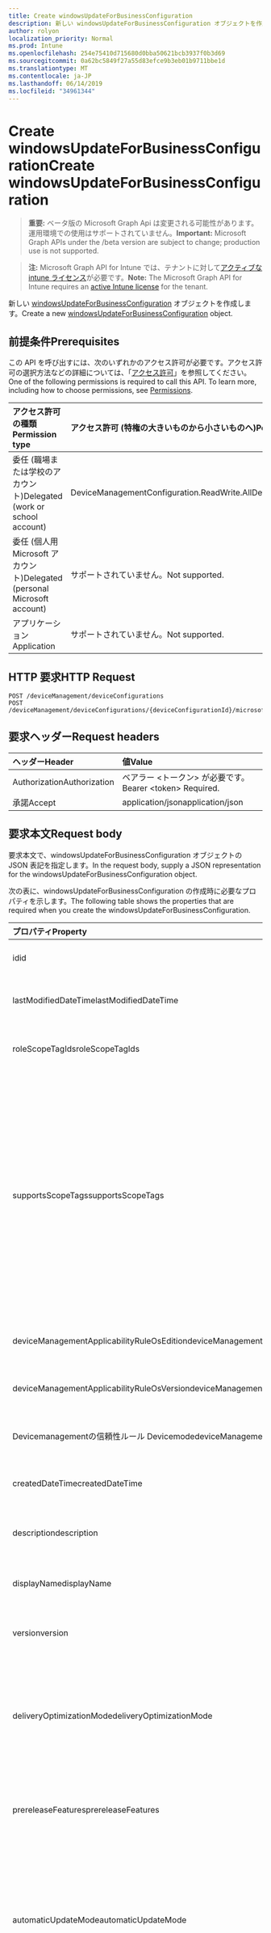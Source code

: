 ```yaml
---
title: Create windowsUpdateForBusinessConfiguration
description: 新しい windowsUpdateForBusinessConfiguration オブジェクトを作成します。
author: rolyon
localization_priority: Normal
ms.prod: Intune
ms.openlocfilehash: 254e75410d715680d0bba50621bcb3937f0b3d69
ms.sourcegitcommit: 0a62bc5849f27a55d83efce9b3eb01b9711bbe1d
ms.translationtype: MT
ms.contentlocale: ja-JP
ms.lasthandoff: 06/14/2019
ms.locfileid: "34961344"
---
```

# <a name="create-windowsupdateforbusinessconfiguration"></a><span data-ttu-id="cc78b-103">Create windowsUpdateForBusinessConfiguration</span><span class="sxs-lookup"><span data-stu-id="cc78b-103">Create windowsUpdateForBusinessConfiguration</span></span>

> <span data-ttu-id="cc78b-104">**重要:** ベータ版の Microsoft Graph Api は変更される可能性があります。運用環境での使用はサポートされていません。</span><span class="sxs-lookup"><span data-stu-id="cc78b-104">**Important:** Microsoft Graph APIs under the /beta version are subject to change; production use is not supported.</span></span>

> <span data-ttu-id="cc78b-105">**注:** Microsoft Graph API for Intune では、テナントに対して[アクティブな intune ライセンス](https://go.microsoft.com/fwlink/?linkid=839381)が必要です。</span><span class="sxs-lookup"><span data-stu-id="cc78b-105">**Note:** The Microsoft Graph API for Intune requires an [active Intune license](https://go.microsoft.com/fwlink/?linkid=839381) for the tenant.</span></span>

<span data-ttu-id="cc78b-106">新しい [windowsUpdateForBusinessConfiguration](../resources/intune-deviceconfig-windowsupdateforbusinessconfiguration.md) オブジェクトを作成します。</span><span class="sxs-lookup"><span data-stu-id="cc78b-106">Create a new [windowsUpdateForBusinessConfiguration](../resources/intune-deviceconfig-windowsupdateforbusinessconfiguration.md) object.</span></span>

## <a name="prerequisites"></a><span data-ttu-id="cc78b-107">前提条件</span><span class="sxs-lookup"><span data-stu-id="cc78b-107">Prerequisites</span></span>
<span data-ttu-id="cc78b-p101">この API を呼び出すには、次のいずれかのアクセス許可が必要です。アクセス許可の選択方法などの詳細については、「[アクセス許可](/graph/permissions-reference)」を参照してください。</span><span class="sxs-lookup"><span data-stu-id="cc78b-p101">One of the following permissions is required to call this API. To learn more, including how to choose permissions, see [Permissions](/graph/permissions-reference).</span></span>

|<span data-ttu-id="cc78b-110">アクセス許可の種類</span><span class="sxs-lookup"><span data-stu-id="cc78b-110">Permission type</span></span>|<span data-ttu-id="cc78b-111">アクセス許可 (特権の大きいものから小さいものへ)</span><span class="sxs-lookup"><span data-stu-id="cc78b-111">Permissions (from most to least privileged)</span></span>|
|:---|:---|
|<span data-ttu-id="cc78b-112">委任 (職場または学校のアカウント)</span><span class="sxs-lookup"><span data-stu-id="cc78b-112">Delegated (work or school account)</span></span>|<span data-ttu-id="cc78b-113">DeviceManagementConfiguration.ReadWrite.All</span><span class="sxs-lookup"><span data-stu-id="cc78b-113">DeviceManagementConfiguration.ReadWrite.All</span></span>|
|<span data-ttu-id="cc78b-114">委任 (個人用 Microsoft アカウント)</span><span class="sxs-lookup"><span data-stu-id="cc78b-114">Delegated (personal Microsoft account)</span></span>|<span data-ttu-id="cc78b-115">サポートされていません。</span><span class="sxs-lookup"><span data-stu-id="cc78b-115">Not supported.</span></span>|
|<span data-ttu-id="cc78b-116">アプリケーション</span><span class="sxs-lookup"><span data-stu-id="cc78b-116">Application</span></span>|<span data-ttu-id="cc78b-117">サポートされていません。</span><span class="sxs-lookup"><span data-stu-id="cc78b-117">Not supported.</span></span>|

## <a name="http-request"></a><span data-ttu-id="cc78b-118">HTTP 要求</span><span class="sxs-lookup"><span data-stu-id="cc78b-118">HTTP Request</span></span>
<!-- {
  "blockType": "ignored"
}
-->
``` http
POST /deviceManagement/deviceConfigurations
POST /deviceManagement/deviceConfigurations/{deviceConfigurationId}/microsoft.graph.windowsDomainJoinConfiguration/networkAccessConfigurations
```

## <a name="request-headers"></a><span data-ttu-id="cc78b-119">要求ヘッダー</span><span class="sxs-lookup"><span data-stu-id="cc78b-119">Request headers</span></span>
|<span data-ttu-id="cc78b-120">ヘッダー</span><span class="sxs-lookup"><span data-stu-id="cc78b-120">Header</span></span>|<span data-ttu-id="cc78b-121">値</span><span class="sxs-lookup"><span data-stu-id="cc78b-121">Value</span></span>|
|:---|:---|
|<span data-ttu-id="cc78b-122">Authorization</span><span class="sxs-lookup"><span data-stu-id="cc78b-122">Authorization</span></span>|<span data-ttu-id="cc78b-123">ベアラー &lt;トークン&gt; が必要です。</span><span class="sxs-lookup"><span data-stu-id="cc78b-123">Bearer &lt;token&gt; Required.</span></span>|
|<span data-ttu-id="cc78b-124">承諾</span><span class="sxs-lookup"><span data-stu-id="cc78b-124">Accept</span></span>|<span data-ttu-id="cc78b-125">application/json</span><span class="sxs-lookup"><span data-stu-id="cc78b-125">application/json</span></span>|

## <a name="request-body"></a><span data-ttu-id="cc78b-126">要求本文</span><span class="sxs-lookup"><span data-stu-id="cc78b-126">Request body</span></span>
<span data-ttu-id="cc78b-127">要求本文で、windowsUpdateForBusinessConfiguration オブジェクトの JSON 表記を指定します。</span><span class="sxs-lookup"><span data-stu-id="cc78b-127">In the request body, supply a JSON representation for the windowsUpdateForBusinessConfiguration object.</span></span>

<span data-ttu-id="cc78b-128">次の表に、windowsUpdateForBusinessConfiguration の作成時に必要なプロパティを示します。</span><span class="sxs-lookup"><span data-stu-id="cc78b-128">The following table shows the properties that are required when you create the windowsUpdateForBusinessConfiguration.</span></span>

|<span data-ttu-id="cc78b-129">プロパティ</span><span class="sxs-lookup"><span data-stu-id="cc78b-129">Property</span></span>|<span data-ttu-id="cc78b-130">型</span><span class="sxs-lookup"><span data-stu-id="cc78b-130">Type</span></span>|<span data-ttu-id="cc78b-131">説明</span><span class="sxs-lookup"><span data-stu-id="cc78b-131">Description</span></span>|
|:---|:---|:---|
|<span data-ttu-id="cc78b-132">id</span><span class="sxs-lookup"><span data-stu-id="cc78b-132">id</span></span>|<span data-ttu-id="cc78b-133">文字列</span><span class="sxs-lookup"><span data-stu-id="cc78b-133">String</span></span>|<span data-ttu-id="cc78b-134">エンティティのキー。</span><span class="sxs-lookup"><span data-stu-id="cc78b-134">Key of the entity.</span></span> <span data-ttu-id="cc78b-135">[deviceConfiguration](../resources/intune-deviceconfig-deviceconfiguration.md) から継承します</span><span class="sxs-lookup"><span data-stu-id="cc78b-135">Inherited from [deviceConfiguration](../resources/intune-deviceconfig-deviceconfiguration.md)</span></span>|
|<span data-ttu-id="cc78b-136">lastModifiedDateTime</span><span class="sxs-lookup"><span data-stu-id="cc78b-136">lastModifiedDateTime</span></span>|<span data-ttu-id="cc78b-137">DateTimeOffset</span><span class="sxs-lookup"><span data-stu-id="cc78b-137">DateTimeOffset</span></span>|<span data-ttu-id="cc78b-138">オブジェクトの最終更新の DateTime。</span><span class="sxs-lookup"><span data-stu-id="cc78b-138">DateTime the object was last modified.</span></span> <span data-ttu-id="cc78b-139">[deviceConfiguration](../resources/intune-deviceconfig-deviceconfiguration.md) から継承します</span><span class="sxs-lookup"><span data-stu-id="cc78b-139">Inherited from [deviceConfiguration](../resources/intune-deviceconfig-deviceconfiguration.md)</span></span>|
|<span data-ttu-id="cc78b-140">roleScopeTagIds</span><span class="sxs-lookup"><span data-stu-id="cc78b-140">roleScopeTagIds</span></span>|<span data-ttu-id="cc78b-141">文字列コレクション</span><span class="sxs-lookup"><span data-stu-id="cc78b-141">String collection</span></span>|<span data-ttu-id="cc78b-142">このエンティティインスタンスの範囲タグのリスト。</span><span class="sxs-lookup"><span data-stu-id="cc78b-142">List of Scope Tags for this Entity instance.</span></span> <span data-ttu-id="cc78b-143">[deviceConfiguration](../resources/intune-deviceconfig-deviceconfiguration.md) から継承します</span><span class="sxs-lookup"><span data-stu-id="cc78b-143">Inherited from [deviceConfiguration](../resources/intune-deviceconfig-deviceconfiguration.md)</span></span>|
|<span data-ttu-id="cc78b-144">supportsScopeTags</span><span class="sxs-lookup"><span data-stu-id="cc78b-144">supportsScopeTags</span></span>|<span data-ttu-id="cc78b-145">Boolean</span><span class="sxs-lookup"><span data-stu-id="cc78b-145">Boolean</span></span>|<span data-ttu-id="cc78b-146">基になるデバイス構成がスコープタグの割り当てをサポートしているかどうかを示します。</span><span class="sxs-lookup"><span data-stu-id="cc78b-146">Indicates whether or not the underlying Device Configuration supports the assignment of scope tags.</span></span> <span data-ttu-id="cc78b-147">この値が false である場合、ScopeTags プロパティへの割り当ては許可されません。エンティティは、スコープを持つユーザーには表示されません。</span><span class="sxs-lookup"><span data-stu-id="cc78b-147">Assigning to the ScopeTags property is not allowed when this value is false and entities will not be visible to scoped users.</span></span> <span data-ttu-id="cc78b-148">これは Silverlight で作成された従来のポリシーに対して実行され、Azure ポータルでポリシーを削除して再作成することによって解決できます。</span><span class="sxs-lookup"><span data-stu-id="cc78b-148">This occurs for Legacy policies created in Silverlight and can be resolved by deleting and recreating the policy in the Azure Portal.</span></span> <span data-ttu-id="cc78b-149">このプロパティに値を設定するには、 SetExtrusionDirection メソッドを適用します。</span><span class="sxs-lookup"><span data-stu-id="cc78b-149">This property is read-only.</span></span> <span data-ttu-id="cc78b-150">[deviceConfiguration](../resources/intune-deviceconfig-deviceconfiguration.md) から継承します</span><span class="sxs-lookup"><span data-stu-id="cc78b-150">Inherited from [deviceConfiguration](../resources/intune-deviceconfig-deviceconfiguration.md)</span></span>|
|<span data-ttu-id="cc78b-151">deviceManagementApplicabilityRuleOsEdition</span><span class="sxs-lookup"><span data-stu-id="cc78b-151">deviceManagementApplicabilityRuleOsEdition</span></span>|[<span data-ttu-id="cc78b-152">deviceManagementApplicabilityRuleOsEdition</span><span class="sxs-lookup"><span data-stu-id="cc78b-152">deviceManagementApplicabilityRuleOsEdition</span></span>](../resources/intune-deviceconfig-devicemanagementapplicabilityruleosedition.md)|<span data-ttu-id="cc78b-153">このポリシーの OS エディションの適用。</span><span class="sxs-lookup"><span data-stu-id="cc78b-153">The OS edition applicability for this Policy.</span></span> <span data-ttu-id="cc78b-154">[deviceConfiguration](../resources/intune-deviceconfig-deviceconfiguration.md) から継承します</span><span class="sxs-lookup"><span data-stu-id="cc78b-154">Inherited from [deviceConfiguration](../resources/intune-deviceconfig-deviceconfiguration.md)</span></span>|
|<span data-ttu-id="cc78b-155">deviceManagementApplicabilityRuleOsVersion</span><span class="sxs-lookup"><span data-stu-id="cc78b-155">deviceManagementApplicabilityRuleOsVersion</span></span>|[<span data-ttu-id="cc78b-156">deviceManagementApplicabilityRuleOsVersion</span><span class="sxs-lookup"><span data-stu-id="cc78b-156">deviceManagementApplicabilityRuleOsVersion</span></span>](../resources/intune-deviceconfig-devicemanagementapplicabilityruleosversion.md)|<span data-ttu-id="cc78b-157">このポリシーの OS バージョン適用ルール。</span><span class="sxs-lookup"><span data-stu-id="cc78b-157">The OS version applicability rule for this Policy.</span></span> <span data-ttu-id="cc78b-158">[deviceConfiguration](../resources/intune-deviceconfig-deviceconfiguration.md) から継承します</span><span class="sxs-lookup"><span data-stu-id="cc78b-158">Inherited from [deviceConfiguration](../resources/intune-deviceconfig-deviceconfiguration.md)</span></span>|
|<span data-ttu-id="cc78b-159">Devicemanagementの信頼性ルール Devicemode</span><span class="sxs-lookup"><span data-stu-id="cc78b-159">deviceManagementApplicabilityRuleDeviceMode</span></span>|[<span data-ttu-id="cc78b-160">Devicemanagementの信頼性ルール Devicemode</span><span class="sxs-lookup"><span data-stu-id="cc78b-160">deviceManagementApplicabilityRuleDeviceMode</span></span>](../resources/intune-deviceconfig-devicemanagementapplicabilityruledevicemode.md)|<span data-ttu-id="cc78b-161">このポリシーのデバイスモード適用ルール。</span><span class="sxs-lookup"><span data-stu-id="cc78b-161">The device mode applicability rule for this Policy.</span></span> <span data-ttu-id="cc78b-162">[deviceConfiguration](../resources/intune-deviceconfig-deviceconfiguration.md) から継承します</span><span class="sxs-lookup"><span data-stu-id="cc78b-162">Inherited from [deviceConfiguration](../resources/intune-deviceconfig-deviceconfiguration.md)</span></span>|
|<span data-ttu-id="cc78b-163">createdDateTime</span><span class="sxs-lookup"><span data-stu-id="cc78b-163">createdDateTime</span></span>|<span data-ttu-id="cc78b-164">DateTimeOffset</span><span class="sxs-lookup"><span data-stu-id="cc78b-164">DateTimeOffset</span></span>|<span data-ttu-id="cc78b-165">オブジェクトが作成された DateTime。</span><span class="sxs-lookup"><span data-stu-id="cc78b-165">DateTime the object was created.</span></span> <span data-ttu-id="cc78b-166">[deviceConfiguration](../resources/intune-deviceconfig-deviceconfiguration.md) から継承します</span><span class="sxs-lookup"><span data-stu-id="cc78b-166">Inherited from [deviceConfiguration](../resources/intune-deviceconfig-deviceconfiguration.md)</span></span>|
|<span data-ttu-id="cc78b-167">description</span><span class="sxs-lookup"><span data-stu-id="cc78b-167">description</span></span>|<span data-ttu-id="cc78b-168">String</span><span class="sxs-lookup"><span data-stu-id="cc78b-168">String</span></span>|<span data-ttu-id="cc78b-169">管理者が指定した、デバイス構成についての説明。</span><span class="sxs-lookup"><span data-stu-id="cc78b-169">Admin provided description of the Device Configuration.</span></span> <span data-ttu-id="cc78b-170">[deviceConfiguration](../resources/intune-deviceconfig-deviceconfiguration.md) から継承します</span><span class="sxs-lookup"><span data-stu-id="cc78b-170">Inherited from [deviceConfiguration](../resources/intune-deviceconfig-deviceconfiguration.md)</span></span>|
|<span data-ttu-id="cc78b-171">displayName</span><span class="sxs-lookup"><span data-stu-id="cc78b-171">displayName</span></span>|<span data-ttu-id="cc78b-172">String</span><span class="sxs-lookup"><span data-stu-id="cc78b-172">String</span></span>|<span data-ttu-id="cc78b-173">管理者が指定した、デバイス構成の名前。</span><span class="sxs-lookup"><span data-stu-id="cc78b-173">Admin provided name of the device configuration.</span></span> <span data-ttu-id="cc78b-174">[deviceConfiguration](../resources/intune-deviceconfig-deviceconfiguration.md) から継承します</span><span class="sxs-lookup"><span data-stu-id="cc78b-174">Inherited from [deviceConfiguration](../resources/intune-deviceconfig-deviceconfiguration.md)</span></span>|
|<span data-ttu-id="cc78b-175">version</span><span class="sxs-lookup"><span data-stu-id="cc78b-175">version</span></span>|<span data-ttu-id="cc78b-176">Int32</span><span class="sxs-lookup"><span data-stu-id="cc78b-176">Int32</span></span>|<span data-ttu-id="cc78b-177">デバイス構成のバージョン。</span><span class="sxs-lookup"><span data-stu-id="cc78b-177">Version of the device configuration.</span></span> <span data-ttu-id="cc78b-178">[deviceConfiguration](../resources/intune-deviceconfig-deviceconfiguration.md) から継承します</span><span class="sxs-lookup"><span data-stu-id="cc78b-178">Inherited from [deviceConfiguration](../resources/intune-deviceconfig-deviceconfiguration.md)</span></span>|
|<span data-ttu-id="cc78b-179">deliveryOptimizationMode</span><span class="sxs-lookup"><span data-stu-id="cc78b-179">deliveryOptimizationMode</span></span>|[<span data-ttu-id="cc78b-180">windowsDeliveryOptimizationMode</span><span class="sxs-lookup"><span data-stu-id="cc78b-180">windowsDeliveryOptimizationMode</span></span>](../resources/intune-deviceconfig-windowsdeliveryoptimizationmode.md)|<span data-ttu-id="cc78b-181">配信最適化モード。</span><span class="sxs-lookup"><span data-stu-id="cc78b-181">Delivery Optimization Mode.</span></span> <span data-ttu-id="cc78b-182">可能な値は、`userDefined`、`httpOnly`、`httpWithPeeringNat`、`httpWithPeeringPrivateGroup`、`httpWithInternetPeering`、`simpleDownload`、`bypassMode` です。</span><span class="sxs-lookup"><span data-stu-id="cc78b-182">Possible values are: `userDefined`, `httpOnly`, `httpWithPeeringNat`, `httpWithPeeringPrivateGroup`, `httpWithInternetPeering`, `simpleDownload`, `bypassMode`.</span></span>|
|<span data-ttu-id="cc78b-183">prereleaseFeatures</span><span class="sxs-lookup"><span data-stu-id="cc78b-183">prereleaseFeatures</span></span>|[<span data-ttu-id="cc78b-184">prereleaseFeatures</span><span class="sxs-lookup"><span data-stu-id="cc78b-184">prereleaseFeatures</span></span>](../resources/intune-deviceconfig-prereleasefeatures.md)|<span data-ttu-id="cc78b-185">プレリリース機能。</span><span class="sxs-lookup"><span data-stu-id="cc78b-185">The pre-release features.</span></span> <span data-ttu-id="cc78b-186">可能な値は、`userDefined`、`settingsOnly`、`settingsAndExperimentations`、`notAllowed` です。</span><span class="sxs-lookup"><span data-stu-id="cc78b-186">Possible values are: `userDefined`, `settingsOnly`, `settingsAndExperimentations`, `notAllowed`.</span></span>|
|<span data-ttu-id="cc78b-187">automaticUpdateMode</span><span class="sxs-lookup"><span data-stu-id="cc78b-187">automaticUpdateMode</span></span>|[<span data-ttu-id="cc78b-188">automaticUpdateMode</span><span class="sxs-lookup"><span data-stu-id="cc78b-188">automaticUpdateMode</span></span>](../resources/intune-deviceconfig-automaticupdatemode.md)|<span data-ttu-id="cc78b-189">自動更新モード。</span><span class="sxs-lookup"><span data-stu-id="cc78b-189">Automatic update mode.</span></span> <span data-ttu-id="cc78b-190">可能な値は、`userDefined`、`notifyDownload`、`autoInstallAtMaintenanceTime`、`autoInstallAndRebootAtMaintenanceTime`、`autoInstallAndRebootAtScheduledTime`、`autoInstallAndRebootWithoutEndUserControl`、`windowsDefault` です。</span><span class="sxs-lookup"><span data-stu-id="cc78b-190">Possible values are: `userDefined`, `notifyDownload`, `autoInstallAtMaintenanceTime`, `autoInstallAndRebootAtMaintenanceTime`, `autoInstallAndRebootAtScheduledTime`, `autoInstallAndRebootWithoutEndUserControl`, `windowsDefault`.</span></span>|
|<span data-ttu-id="cc78b-191">microsoftUpdateServiceAllowed</span><span class="sxs-lookup"><span data-stu-id="cc78b-191">microsoftUpdateServiceAllowed</span></span>|<span data-ttu-id="cc78b-192">Boolean</span><span class="sxs-lookup"><span data-stu-id="cc78b-192">Boolean</span></span>|<span data-ttu-id="cc78b-193">Microsoft Update サービスを許可します。</span><span class="sxs-lookup"><span data-stu-id="cc78b-193">Allow Microsoft Update Service</span></span>|
|<span data-ttu-id="cc78b-194">driversExcluded</span><span class="sxs-lookup"><span data-stu-id="cc78b-194">driversExcluded</span></span>|<span data-ttu-id="cc78b-195">Boolean</span><span class="sxs-lookup"><span data-stu-id="cc78b-195">Boolean</span></span>|<span data-ttu-id="cc78b-196">Windows Update のドライバーを除外します。</span><span class="sxs-lookup"><span data-stu-id="cc78b-196">Exclude Windows update Drivers</span></span>|
|<span data-ttu-id="cc78b-197">installationSchedule</span><span class="sxs-lookup"><span data-stu-id="cc78b-197">installationSchedule</span></span>|[<span data-ttu-id="cc78b-198">windowsUpdateInstallScheduleType</span><span class="sxs-lookup"><span data-stu-id="cc78b-198">windowsUpdateInstallScheduleType</span></span>](../resources/intune-deviceconfig-windowsupdateinstallscheduletype.md)|<span data-ttu-id="cc78b-199">インストールのスケジュールです</span><span class="sxs-lookup"><span data-stu-id="cc78b-199">Installation schedule</span></span>|
|<span data-ttu-id="cc78b-200">qualityUpdatesDeferralPeriodInDays</span><span class="sxs-lookup"><span data-stu-id="cc78b-200">qualityUpdatesDeferralPeriodInDays</span></span>|<span data-ttu-id="cc78b-201">Int32</span><span class="sxs-lookup"><span data-stu-id="cc78b-201">Int32</span></span>|<span data-ttu-id="cc78b-202">品質更新プログラムの実行をこの日数分延期します</span><span class="sxs-lookup"><span data-stu-id="cc78b-202">Defer Quality Updates by these many days</span></span>|
|<span data-ttu-id="cc78b-203">featureUpdatesDeferralPeriodInDays</span><span class="sxs-lookup"><span data-stu-id="cc78b-203">featureUpdatesDeferralPeriodInDays</span></span>|<span data-ttu-id="cc78b-204">Int32</span><span class="sxs-lookup"><span data-stu-id="cc78b-204">Int32</span></span>|<span data-ttu-id="cc78b-205">機能更新プログラムの実行をこの日数分延期します</span><span class="sxs-lookup"><span data-stu-id="cc78b-205">Defer Feature Updates by these many days</span></span>|
|<span data-ttu-id="cc78b-206">qualityUpdatesPaused</span><span class="sxs-lookup"><span data-stu-id="cc78b-206">qualityUpdatesPaused</span></span>|<span data-ttu-id="cc78b-207">Boolean</span><span class="sxs-lookup"><span data-stu-id="cc78b-207">Boolean</span></span>|<span data-ttu-id="cc78b-208">品質更新プログラムの実行を一時停止します</span><span class="sxs-lookup"><span data-stu-id="cc78b-208">Pause Quality Updates</span></span>|
|<span data-ttu-id="cc78b-209">featureUpdatesPaused</span><span class="sxs-lookup"><span data-stu-id="cc78b-209">featureUpdatesPaused</span></span>|<span data-ttu-id="cc78b-210">Boolean</span><span class="sxs-lookup"><span data-stu-id="cc78b-210">Boolean</span></span>|<span data-ttu-id="cc78b-211">機能更新プログラムの実行を一時停止します</span><span class="sxs-lookup"><span data-stu-id="cc78b-211">Pause Feature Updates</span></span>|
|<span data-ttu-id="cc78b-212">qualityUpdatesPauseExpiryDateTime</span><span class="sxs-lookup"><span data-stu-id="cc78b-212">qualityUpdatesPauseExpiryDateTime</span></span>|<span data-ttu-id="cc78b-213">DateTimeOffset</span><span class="sxs-lookup"><span data-stu-id="cc78b-213">DateTimeOffset</span></span>|<span data-ttu-id="cc78b-214">品質更新プログラムの一時停止が終了する日時</span><span class="sxs-lookup"><span data-stu-id="cc78b-214">Quality Updates Pause Expiry datetime</span></span>|
|<span data-ttu-id="cc78b-215">featureUpdatesPauseExpiryDateTime</span><span class="sxs-lookup"><span data-stu-id="cc78b-215">featureUpdatesPauseExpiryDateTime</span></span>|<span data-ttu-id="cc78b-216">DateTimeOffset</span><span class="sxs-lookup"><span data-stu-id="cc78b-216">DateTimeOffset</span></span>|<span data-ttu-id="cc78b-217">機能更新プログラムの一時停止が終了する日時</span><span class="sxs-lookup"><span data-stu-id="cc78b-217">Feature Updates Pause Expiry datetime</span></span>|
|<span data-ttu-id="cc78b-218">businessReadyUpdatesOnly</span><span class="sxs-lookup"><span data-stu-id="cc78b-218">businessReadyUpdatesOnly</span></span>|[<span data-ttu-id="cc78b-219">windowsUpdateType</span><span class="sxs-lookup"><span data-stu-id="cc78b-219">windowsUpdateType</span></span>](../resources/intune-deviceconfig-windowsupdatetype.md)|<span data-ttu-id="cc78b-220">更新プログラムを受信するブランチデバイスを決定します。</span><span class="sxs-lookup"><span data-stu-id="cc78b-220">Determines which branch devices will receive their updates from.</span></span> <span data-ttu-id="cc78b-221">使用可能な値: `userDefined`、`all`、`businessReadyOnly`、`windowsInsiderBuildFast`、`windowsInsiderBuildSlow`、`windowsInsiderBuildRelease`。</span><span class="sxs-lookup"><span data-stu-id="cc78b-221">Possible values are: `userDefined`, `all`, `businessReadyOnly`, `windowsInsiderBuildFast`, `windowsInsiderBuildSlow`, `windowsInsiderBuildRelease`.</span></span>|
|<span data-ttu-id="cc78b-222">skipChecksBeforeRestart</span><span class="sxs-lookup"><span data-stu-id="cc78b-222">skipChecksBeforeRestart</span></span>|<span data-ttu-id="cc78b-223">Boolean</span><span class="sxs-lookup"><span data-stu-id="cc78b-223">Boolean</span></span>|<span data-ttu-id="cc78b-224">再起動前にすべてのチェックをスキップするように設定: バッテリーレベル = 40%、ユーザープレゼンス、表示が必要、プレゼンテーションモード、全画面表示モード、電話呼び出しの状態、ゲームモードなど。</span><span class="sxs-lookup"><span data-stu-id="cc78b-224">Set to skip all check before restart: Battery level = 40%, User presence, Display Needed, Presentation mode, Full screen mode, phone call state, game mode etc.</span></span> |
|<span data-ttu-id="cc78b-225">updateWeeks</span><span class="sxs-lookup"><span data-stu-id="cc78b-225">updateWeeks</span></span>|[<span data-ttu-id="cc78b-226">windowsUpdateForBusinessUpdateWeeks</span><span class="sxs-lookup"><span data-stu-id="cc78b-226">windowsUpdateForBusinessUpdateWeeks</span></span>](../resources/intune-deviceconfig-windowsupdateforbusinessupdateweeks.md)|<span data-ttu-id="cc78b-227">月の週に更新プログラムのインストールをスケジュールしました。</span><span class="sxs-lookup"><span data-stu-id="cc78b-227">Scheduled the update installation on the weeks of the month.</span></span> <span data-ttu-id="cc78b-228">使用可能な値: `userDefined`、`firstWeek`、`secondWeek`、`thirdWeek`、`fourthWeek`、`everyWeek`。</span><span class="sxs-lookup"><span data-stu-id="cc78b-228">Possible values are: `userDefined`, `firstWeek`, `secondWeek`, `thirdWeek`, `fourthWeek`, `everyWeek`.</span></span>|
|<span data-ttu-id="cc78b-229">qualityUpdatesPauseStartDate</span><span class="sxs-lookup"><span data-stu-id="cc78b-229">qualityUpdatesPauseStartDate</span></span>|<span data-ttu-id="cc78b-230">日付</span><span class="sxs-lookup"><span data-stu-id="cc78b-230">Date</span></span>|<span data-ttu-id="cc78b-231">品質更新の一時停止の開始日。</span><span class="sxs-lookup"><span data-stu-id="cc78b-231">Quality Updates Pause start date.</span></span> <span data-ttu-id="cc78b-232">このプロパティに値を設定するには、 SetExtrusionDirection メソッドを適用します。</span><span class="sxs-lookup"><span data-stu-id="cc78b-232">This property is read-only.</span></span>|
|<span data-ttu-id="cc78b-233">featureUpdatesPauseStartDate</span><span class="sxs-lookup"><span data-stu-id="cc78b-233">featureUpdatesPauseStartDate</span></span>|<span data-ttu-id="cc78b-234">日付</span><span class="sxs-lookup"><span data-stu-id="cc78b-234">Date</span></span>|<span data-ttu-id="cc78b-235">機能の更新の開始日が一時停止します。</span><span class="sxs-lookup"><span data-stu-id="cc78b-235">Feature Updates Pause start date.</span></span> <span data-ttu-id="cc78b-236">このプロパティに値を設定するには、 SetExtrusionDirection メソッドを適用します。</span><span class="sxs-lookup"><span data-stu-id="cc78b-236">This property is read-only.</span></span>|
|<span data-ttu-id="cc78b-237">featureUpdatesRollbackWindowInDays</span><span class="sxs-lookup"><span data-stu-id="cc78b-237">featureUpdatesRollbackWindowInDays</span></span>|<span data-ttu-id="cc78b-238">Int32</span><span class="sxs-lookup"><span data-stu-id="cc78b-238">Int32</span></span>|<span data-ttu-id="cc78b-239">ロールバックが有効になっている機能更新後の日数</span><span class="sxs-lookup"><span data-stu-id="cc78b-239">The number of days after a Feature Update for which a rollback is valid</span></span>|
|<span data-ttu-id="cc78b-240">qualityUpdatesWillBeRolledBack</span><span class="sxs-lookup"><span data-stu-id="cc78b-240">qualityUpdatesWillBeRolledBack</span></span>|<span data-ttu-id="cc78b-241">Boolean</span><span class="sxs-lookup"><span data-stu-id="cc78b-241">Boolean</span></span>|<span data-ttu-id="cc78b-242">次のデバイスチェックで品質更新プログラムをロールバックするかどうかを指定します</span><span class="sxs-lookup"><span data-stu-id="cc78b-242">Specifies whether to rollback Quality Updates on the next device check in</span></span>|
|<span data-ttu-id="cc78b-243">Featureupdateswillberolledbackqualityupdatesrollbackstartdatetime</span><span class="sxs-lookup"><span data-stu-id="cc78b-243">featureUpdatesWillBeRolledBack</span></span>|<span data-ttu-id="cc78b-244">Boolean</span><span class="sxs-lookup"><span data-stu-id="cc78b-244">Boolean</span></span>|<span data-ttu-id="cc78b-245">次回のデバイスチェックで機能の更新をロールバックするかどうかを指定します</span><span class="sxs-lookup"><span data-stu-id="cc78b-245">Specifies whether to rollback Feature Updates on the next device check in</span></span>|
|<span data-ttu-id="cc78b-246">追加</span><span class="sxs-lookup"><span data-stu-id="cc78b-246">qualityUpdatesRollbackStartDateTime</span></span>|<span data-ttu-id="cc78b-247">DateTimeOffset</span><span class="sxs-lookup"><span data-stu-id="cc78b-247">DateTimeOffset</span></span>|<span data-ttu-id="cc78b-248">品質更新プログラムのロールバック開始日時</span><span class="sxs-lookup"><span data-stu-id="cc78b-248">Quality Updates Rollback Start datetime</span></span>|
|<span data-ttu-id="cc78b-249">featureUpdatesRollbackStartDateTime</span><span class="sxs-lookup"><span data-stu-id="cc78b-249">featureUpdatesRollbackStartDateTime</span></span>|<span data-ttu-id="cc78b-250">DateTimeOffset</span><span class="sxs-lookup"><span data-stu-id="cc78b-250">DateTimeOffset</span></span>|<span data-ttu-id="cc78b-251">機能更新プログラムのロールバック開始日時</span><span class="sxs-lookup"><span data-stu-id="cc78b-251">Feature Updates Rollback Start datetime</span></span>|
|<span data-ttu-id="cc78b-252">engagedRestartDeadlineInDays</span><span class="sxs-lookup"><span data-stu-id="cc78b-252">engagedRestartDeadlineInDays</span></span>|<span data-ttu-id="cc78b-253">Int32</span><span class="sxs-lookup"><span data-stu-id="cc78b-253">Int32</span></span>|<span data-ttu-id="cc78b-254">アクティブ時間外に保留中の再起動を自動的にスケジュールして実行するまでの期限 (日数は2から30日)</span><span class="sxs-lookup"><span data-stu-id="cc78b-254">Deadline in days before automatically scheduling and executing a pending restart outside of active hours, with valid range from 2 to 30 days</span></span>|
|<span data-ttu-id="cc78b-255">engagedRestartSnoozeScheduleInDays</span><span class="sxs-lookup"><span data-stu-id="cc78b-255">engagedRestartSnoozeScheduleInDays</span></span>|<span data-ttu-id="cc78b-256">Int32</span><span class="sxs-lookup"><span data-stu-id="cc78b-256">Int32</span></span>|<span data-ttu-id="cc78b-257">ユーザーが参加を再開できるリマインダー通知通知の有効期間が 1 ~ 3 日の場合に、再通知できる日数</span><span class="sxs-lookup"><span data-stu-id="cc78b-257">Number of days a user can snooze Engaged Restart reminder notifications with valid range from 1 to 3 days</span></span>|
|<span data-ttu-id="cc78b-258">engagedRestartTransitionScheduleInDays</span><span class="sxs-lookup"><span data-stu-id="cc78b-258">engagedRestartTransitionScheduleInDays</span></span>|<span data-ttu-id="cc78b-259">Int32</span><span class="sxs-lookup"><span data-stu-id="cc78b-259">Int32</span></span>|<span data-ttu-id="cc78b-260">アクティブ時間外に再起動が行われるようにスケジュールされた自動再起動から移行するまでの日数。0から30日の範囲で有効な範囲で、ユーザーのスケジュールを設定する必要があります。</span><span class="sxs-lookup"><span data-stu-id="cc78b-260">Number of days before transitioning from Auto Restarts scheduled outside of active hours to Engaged Restart, which requires the user to schedule, with valid range from 0 to 30 days</span></span>|
|<span data-ttu-id="cc78b-261">autoRestartNotificationDismissal</span><span class="sxs-lookup"><span data-stu-id="cc78b-261">autoRestartNotificationDismissal</span></span>|[<span data-ttu-id="cc78b-262">autoRestartNotificationDismissalMethod</span><span class="sxs-lookup"><span data-stu-id="cc78b-262">autoRestartNotificationDismissalMethod</span></span>](../resources/intune-deviceconfig-autorestartnotificationdismissalmethod.md)|<span data-ttu-id="cc78b-263">自動再起動必須通知を閉じる方法を指定します。</span><span class="sxs-lookup"><span data-stu-id="cc78b-263">Specify the method by which the auto-restart required notification is dismissed.</span></span> <span data-ttu-id="cc78b-264">可能な値は、`notConfigured`、`automatic`、`user` です。</span><span class="sxs-lookup"><span data-stu-id="cc78b-264">Possible values are: `notConfigured`, `automatic`, `user`.</span></span>|
|<span data-ttu-id="cc78b-265">scheduleRestartWarningInHours</span><span class="sxs-lookup"><span data-stu-id="cc78b-265">scheduleRestartWarningInHours</span></span>|<span data-ttu-id="cc78b-266">Int32</span><span class="sxs-lookup"><span data-stu-id="cc78b-266">Int32</span></span>|<span data-ttu-id="cc78b-267">自動再起動警告リマインダー通知の期間を指定します。</span><span class="sxs-lookup"><span data-stu-id="cc78b-267">Specify the period for auto-restart warning reminder notifications.</span></span> <span data-ttu-id="cc78b-268">サポートされている値: 2、4、8、12、または 24 (時間)。</span><span class="sxs-lookup"><span data-stu-id="cc78b-268">Supported values: 2, 4, 8, 12 or 24 (hours).</span></span>|
|<span data-ttu-id="cc78b-269">scheduleImminentRestartWarningInMinutes</span><span class="sxs-lookup"><span data-stu-id="cc78b-269">scheduleImminentRestartWarningInMinutes</span></span>|<span data-ttu-id="cc78b-270">Int32</span><span class="sxs-lookup"><span data-stu-id="cc78b-270">Int32</span></span>|<span data-ttu-id="cc78b-271">差し迫った自動再起動警告通知の期間を指定します。</span><span class="sxs-lookup"><span data-stu-id="cc78b-271">Specify the period for auto-restart imminent warning notifications.</span></span> <span data-ttu-id="cc78b-272">サポートされている値:15、30または 60 (分)。</span><span class="sxs-lookup"><span data-stu-id="cc78b-272">Supported values: 15, 30 or 60 (minutes).</span></span>|
|<span data-ttu-id="cc78b-273">userPauseAccess</span><span class="sxs-lookup"><span data-stu-id="cc78b-273">userPauseAccess</span></span>|[<span data-ttu-id="cc78b-274">購入</span><span class="sxs-lookup"><span data-stu-id="cc78b-274">enablement</span></span>](../resources/intune-shared-enablement.md)|<span data-ttu-id="cc78b-275">エンドユーザーのアクセスを有効にして、ソフトウェアの更新を一時停止するかどうかを指定します。</span><span class="sxs-lookup"><span data-stu-id="cc78b-275">Specifies whether to enable end user’s access to pause software updates.</span></span> <span data-ttu-id="cc78b-276">可能な値は、`notConfigured`、`enabled`、`disabled` です。</span><span class="sxs-lookup"><span data-stu-id="cc78b-276">Possible values are: `notConfigured`, `enabled`, `disabled`.</span></span>|
|<span data-ttu-id="cc78b-277">Userwindowsupの Canaccess</span><span class="sxs-lookup"><span data-stu-id="cc78b-277">userWindowsUpdateScanAccess</span></span>|[<span data-ttu-id="cc78b-278">購入</span><span class="sxs-lookup"><span data-stu-id="cc78b-278">enablement</span></span>](../resources/intune-shared-enablement.md)|<span data-ttu-id="cc78b-279">Windows Update をスキャンするためにユーザーのアクセスを無効にするかどうかを指定します。</span><span class="sxs-lookup"><span data-stu-id="cc78b-279">Specifies whether to disable user’s access to scan Windows Update.</span></span> <span data-ttu-id="cc78b-280">可能な値は、`notConfigured`、`enabled`、`disabled` です。</span><span class="sxs-lookup"><span data-stu-id="cc78b-280">Possible values are: `notConfigured`, `enabled`, `disabled`.</span></span>|
|<span data-ttu-id="cc78b-281">updateNotificationLevel</span><span class="sxs-lookup"><span data-stu-id="cc78b-281">updateNotificationLevel</span></span>|[<span data-ttu-id="cc78b-282">windowsUpdateNotificationDisplayOption</span><span class="sxs-lookup"><span data-stu-id="cc78b-282">windowsUpdateNotificationDisplayOption</span></span>](../resources/intune-deviceconfig-windowsupdatenotificationdisplayoption.md)|<span data-ttu-id="cc78b-283">ユーザーに表示する Windows Update 通知を指定します。</span><span class="sxs-lookup"><span data-stu-id="cc78b-283">Specifies what Windows Update notifications users see.</span></span> <span data-ttu-id="cc78b-284">可能な値は、`notConfigured`、`defaultNotifications`、`restartWarningsOnly`、`disableAllNotifications` です。</span><span class="sxs-lookup"><span data-stu-id="cc78b-284">Possible values are: `notConfigured`, `defaultNotifications`, `restartWarningsOnly`, `disableAllNotifications`.</span></span>|



## <a name="response"></a><span data-ttu-id="cc78b-285">応答</span><span class="sxs-lookup"><span data-stu-id="cc78b-285">Response</span></span>
<span data-ttu-id="cc78b-286">このメソッドが成功した場合、このメソッドは `201 Created` 応答コードと、応答本文で [windowsUpdateForBusinessConfiguration](../resources/intune-deviceconfig-windowsupdateforbusinessconfiguration.md) オブジェクトを返します。</span><span class="sxs-lookup"><span data-stu-id="cc78b-286">If successful, this method returns a `201 Created` response code and a [windowsUpdateForBusinessConfiguration](../resources/intune-deviceconfig-windowsupdateforbusinessconfiguration.md) object in the response body.</span></span>

## <a name="example"></a><span data-ttu-id="cc78b-287">例</span><span class="sxs-lookup"><span data-stu-id="cc78b-287">Example</span></span>

### <a name="request"></a><span data-ttu-id="cc78b-288">要求</span><span class="sxs-lookup"><span data-stu-id="cc78b-288">Request</span></span>
<span data-ttu-id="cc78b-289">以下は、要求の例です。</span><span class="sxs-lookup"><span data-stu-id="cc78b-289">Here is an example of the request.</span></span>
``` http
POST https://graph.microsoft.com/beta/deviceManagement/deviceConfigurations
Content-type: application/json
Content-length: 2676

{
  "@odata.type": "#microsoft.graph.windowsUpdateForBusinessConfiguration",
  "roleScopeTagIds": [
    "Role Scope Tag Ids value"
  ],
  "supportsScopeTags": true,
  "deviceManagementApplicabilityRuleOsEdition": {
    "@odata.type": "microsoft.graph.deviceManagementApplicabilityRuleOsEdition",
    "osEditionTypes": [
      "windows10EnterpriseN"
    ],
    "name": "Name value",
    "ruleType": "exclude"
  },
  "deviceManagementApplicabilityRuleOsVersion": {
    "@odata.type": "microsoft.graph.deviceManagementApplicabilityRuleOsVersion",
    "minOSVersion": "Min OSVersion value",
    "maxOSVersion": "Max OSVersion value",
    "name": "Name value",
    "ruleType": "exclude"
  },
  "deviceManagementApplicabilityRuleDeviceMode": {
    "@odata.type": "microsoft.graph.deviceManagementApplicabilityRuleDeviceMode",
    "deviceMode": "sModeConfiguration",
    "name": "Name value",
    "ruleType": "exclude"
  },
  "description": "Description value",
  "displayName": "Display Name value",
  "version": 7,
  "deliveryOptimizationMode": "httpOnly",
  "prereleaseFeatures": "settingsOnly",
  "automaticUpdateMode": "notifyDownload",
  "microsoftUpdateServiceAllowed": true,
  "driversExcluded": true,
  "installationSchedule": {
    "@odata.type": "microsoft.graph.windowsUpdateScheduledInstall",
    "scheduledInstallDay": "everyday",
    "scheduledInstallTime": "11:59:31.3170000"
  },
  "qualityUpdatesDeferralPeriodInDays": 2,
  "featureUpdatesDeferralPeriodInDays": 2,
  "qualityUpdatesPaused": true,
  "featureUpdatesPaused": true,
  "qualityUpdatesPauseExpiryDateTime": "2017-01-01T00:00:22.9594683-08:00",
  "featureUpdatesPauseExpiryDateTime": "2016-12-31T23:58:08.068669-08:00",
  "businessReadyUpdatesOnly": "all",
  "skipChecksBeforeRestart": true,
  "updateWeeks": "firstWeek",
  "qualityUpdatesPauseStartDate": "<Unknown Primitive Type Edm.Date>",
  "featureUpdatesPauseStartDate": "<Unknown Primitive Type Edm.Date>",
  "featureUpdatesRollbackWindowInDays": 2,
  "qualityUpdatesWillBeRolledBack": true,
  "featureUpdatesWillBeRolledBack": true,
  "qualityUpdatesRollbackStartDateTime": "2016-12-31T23:57:01.05526-08:00",
  "featureUpdatesRollbackStartDateTime": "2017-01-01T00:03:21.6080517-08:00",
  "engagedRestartDeadlineInDays": 12,
  "engagedRestartSnoozeScheduleInDays": 2,
  "engagedRestartTransitionScheduleInDays": 6,
  "autoRestartNotificationDismissal": "automatic",
  "scheduleRestartWarningInHours": 13,
  "scheduleImminentRestartWarningInMinutes": 7,
  "userPauseAccess": "enabled",
  "userWindowsUpdateScanAccess": "enabled",
  "updateNotificationLevel": "defaultNotifications"
}
```

### <a name="response"></a><span data-ttu-id="cc78b-290">応答</span><span class="sxs-lookup"><span data-stu-id="cc78b-290">Response</span></span>
<span data-ttu-id="cc78b-p126">以下は、応答の例です。注:簡潔にするために、ここに示す応答オブジェクトは切り詰められている場合があります。すべてのプロパティは実際の呼び出しから返されます。</span><span class="sxs-lookup"><span data-stu-id="cc78b-p126">Here is an example of the response. Note: The response object shown here may be truncated for brevity. All of the properties will be returned from an actual call.</span></span>
``` http
HTTP/1.1 201 Created
Content-Type: application/json
Content-Length: 2848

{
  "@odata.type": "#microsoft.graph.windowsUpdateForBusinessConfiguration",
  "id": "4928dd6a-dd6a-4928-6add-28496add2849",
  "lastModifiedDateTime": "2017-01-01T00:00:35.1329464-08:00",
  "roleScopeTagIds": [
    "Role Scope Tag Ids value"
  ],
  "supportsScopeTags": true,
  "deviceManagementApplicabilityRuleOsEdition": {
    "@odata.type": "microsoft.graph.deviceManagementApplicabilityRuleOsEdition",
    "osEditionTypes": [
      "windows10EnterpriseN"
    ],
    "name": "Name value",
    "ruleType": "exclude"
  },
  "deviceManagementApplicabilityRuleOsVersion": {
    "@odata.type": "microsoft.graph.deviceManagementApplicabilityRuleOsVersion",
    "minOSVersion": "Min OSVersion value",
    "maxOSVersion": "Max OSVersion value",
    "name": "Name value",
    "ruleType": "exclude"
  },
  "deviceManagementApplicabilityRuleDeviceMode": {
    "@odata.type": "microsoft.graph.deviceManagementApplicabilityRuleDeviceMode",
    "deviceMode": "sModeConfiguration",
    "name": "Name value",
    "ruleType": "exclude"
  },
  "createdDateTime": "2017-01-01T00:02:43.5775965-08:00",
  "description": "Description value",
  "displayName": "Display Name value",
  "version": 7,
  "deliveryOptimizationMode": "httpOnly",
  "prereleaseFeatures": "settingsOnly",
  "automaticUpdateMode": "notifyDownload",
  "microsoftUpdateServiceAllowed": true,
  "driversExcluded": true,
  "installationSchedule": {
    "@odata.type": "microsoft.graph.windowsUpdateScheduledInstall",
    "scheduledInstallDay": "everyday",
    "scheduledInstallTime": "11:59:31.3170000"
  },
  "qualityUpdatesDeferralPeriodInDays": 2,
  "featureUpdatesDeferralPeriodInDays": 2,
  "qualityUpdatesPaused": true,
  "featureUpdatesPaused": true,
  "qualityUpdatesPauseExpiryDateTime": "2017-01-01T00:00:22.9594683-08:00",
  "featureUpdatesPauseExpiryDateTime": "2016-12-31T23:58:08.068669-08:00",
  "businessReadyUpdatesOnly": "all",
  "skipChecksBeforeRestart": true,
  "updateWeeks": "firstWeek",
  "qualityUpdatesPauseStartDate": "<Unknown Primitive Type Edm.Date>",
  "featureUpdatesPauseStartDate": "<Unknown Primitive Type Edm.Date>",
  "featureUpdatesRollbackWindowInDays": 2,
  "qualityUpdatesWillBeRolledBack": true,
  "featureUpdatesWillBeRolledBack": true,
  "qualityUpdatesRollbackStartDateTime": "2016-12-31T23:57:01.05526-08:00",
  "featureUpdatesRollbackStartDateTime": "2017-01-01T00:03:21.6080517-08:00",
  "engagedRestartDeadlineInDays": 12,
  "engagedRestartSnoozeScheduleInDays": 2,
  "engagedRestartTransitionScheduleInDays": 6,
  "autoRestartNotificationDismissal": "automatic",
  "scheduleRestartWarningInHours": 13,
  "scheduleImminentRestartWarningInMinutes": 7,
  "userPauseAccess": "enabled",
  "userWindowsUpdateScanAccess": "enabled",
  "updateNotificationLevel": "defaultNotifications"
}
```





